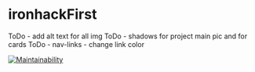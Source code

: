 # ironhackFirst

ToDo - add alt text for all img
ToDo - shadows for project main pic and for cards
ToDo - nav-links - change link color


[![Maintainability](https://qlty.sh/badges/09e8bbcf-2595-4d87-8e82-180c9617430d/maintainability.svg)](https://qlty.sh/gh/VladimirMastepanov/projects/ironhackFirst)